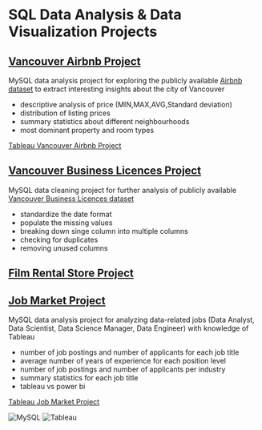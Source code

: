 # SQL Data Analysis & Data Visualization Projects

## [Vancouver Airbnb Project](https://github.com/PapazF/PortfolioProjects/blob/main/Vancouver%20Airbnb%20Data%20Analysis.sql)

MySQL data analysis project for exploring the publicly available [Airbnb dataset](http://insideairbnb.com/) to extract interesting insights about the city of Vancouver

- descriptive analysis of price (MIN,MAX,AVG,Standard deviation)
- distribution of listing prices 
- summary statistics about different neighbourhoods
- most dominant property and room types

[Tableau Vancouver Airbnb Project](https://public.tableau.com/app/profile/filip.papaz/viz/VancouverAirbnbDataAnalysis/Dashboard3) 

## [Vancouver Business Licences Project](https://github.com/PapazF/PortfolioProjects/blob/main/Data%20Cleaning%20Project%20-%20Vancouver%20Business%20Licences.sql)

MySQL data cleaning project for further analysis of publicly available [Vancouver Business Licences dataset](https://opendata.vancouver.ca/explore/?refine.theme=Business+and+economy&disjunctive.features&disjunctive.theme&disjunctive.keyword&disjunctive.data-owner&disjunctive.data-team&sort=modified)

- standardize the date format
- populate the missing values
- breaking down singe column into multiple columns
- checking for duplicates
- removing unused columns

## [Film Rental Store Project](https://github.com/PapazF/DataAnalyst_PortfolioProjects/blob/main/Film%20Rental%20Store%20Project.sql)


## [Job Market Project](https://github.com/PapazF/PortfolioProjects/blob/main/Job%20Market%20Analysis%20in%20field%20of%20Data%20with%20Tableau%20skills.sql)

MySQL data analysis project for analyzing data-related jobs (Data Analyst, Data Scientist, Data Science Manager, Data Engineer) with knowledge of Tableau

-  number of job postings and number of applicants for each job title
-  average number of years of experience for each position level
-  number of job postings and number of applicants per industry
-  summary statistics for each job title
-  tableau vs power bi 

[Tableau Job Market Project](https://public.tableau.com/app/profile/filip.papaz/viz/TableauFocusedJobsAnalysis/JobAnalytics)



![MySQL](https://user-images.githubusercontent.com/119366006/218245302-e18ed6c2-c3a9-477b-84ad-5e1abfa05970.png)
![Tableau](https://user-images.githubusercontent.com/119366006/218245315-44b9e552-90fd-4d89-860b-65661bca8c5e.png)


